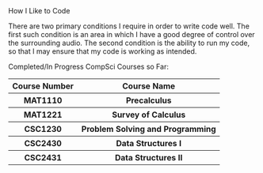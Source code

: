 <!DOCTYPE html>
<html>
  <head>
    How I Like to Code
  </head>
  <p>
    There are two primary conditions I require in order to write code well. The first such condition is an area in which I have a good degree of control over the surrounding audio. The second condition is the ability to run my code, so that I may ensure that my code is working as intended.
  </p>
  <head>
    Completed/In Progress CompSci Courses so Far:
  </head>
  <table>
    <tr>
      <th>Course Number</th>
      <th>Course Name</th>
    </tr>
    <tr>
      <th>MAT1110</th>
      <th>Precalculus</th>
    </tr>
    <tr>
      <th>MAT1221</th>
      <th>Survey of Calculus</th>
    </tr>
    <tr>
      <th>CSC1230</th>
      <th>Problem Solving and Programming</th>
    </tr>
    <tr>
      <th>CSC2430</th>
      <th>Data Structures I</th>
    </tr>
    <tr>
      <th>CSC2431</th>
      <th>Data Structures II</th>
    </tr>
  </table>
</html>
